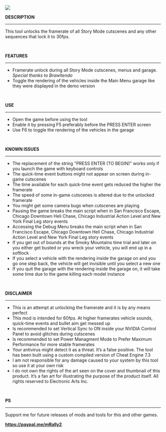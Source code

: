 <img src="https://public-files.gumroad.com/htj9buz4kp5sx6jud6thbd6cc7ui">
<div class="rich-text">
   <p><strong>DESCRIPTION</strong></p>
   <hr>
   <p>This tool unlocks the framerate of all Story Mode cutscenes and any other sequences that lock it to 30fps.</p>
   <p><br></p>
   <p><strong>FEATURES</strong></p>
   <hr>
   <ul>
      <li>Framerate unlock during all Story Mode cutscenes, menus and garage. <em>Special thanks to Brawltendo</em></li>
      <li>Toggle the rendering of the vehicles inside the Main Menu garage like they were displayed in the demo version<br></li>
   </ul>
   <p><br></p>
   <p><strong>USE</strong></p>
   <hr>
   <ul>
      <li>Open the game before using the tool</li>
      <li>Enable it by pressing F5 preferably before the PRESS ENTER screen</li>
      <li>Use F6 to toggle the rendering of the vehicles in the garage<br></li>
   </ul>
   <p><br></p>
   <p><strong>KNOWN ISSUES</strong></p>
   <hr>
   <ul>
      <li>The replacement of the string "PRESS ENTER (TO BEGIN)" works only if you launch the game with keyboard controls</li>
      <li>The quick-time event buttons might not appear on screen during in-game cutscenes</li>
      <li>The time available for each quick-time event gets reduced the higher the framerate</li>
      <li>The speed of some in-game cutscenes is altered due to the unlocked framerate</li>
      <li>You might get some camera bugs when cutscenes are playing</li>
      <li>Pausing the game breaks the main script when in San Francisco Escape, Chicago Downtown Heli Chase, Chicago Industrial Action Level and New York Final Leg story events</li>
      <li>Accessing the Debug Menu breaks the main script when in San Francisco Escape, Chicago Downtown Heli Chase, Chicago Industrial Action Level and New York Final Leg story events</li>
      <li>If you get out of bounds at the Smoky Mountains time trial and later on you either get busted or you wreck your vehicle, you will end up in a softlock</li>
      <li>If you select a vehicle with the rendering inside the garage on and you go one step back, the vehicle will get invisible until you select a new one</li>
      <li>If you quit the garage with the rendering inside the garage on, it will take some time due to the game killing each model instance</li>
   </ul>
   <p><br></p>
   <p><strong>DISCLAIMER</strong></p>
   <hr>
   <ul>
      <li>This is an attempt at unlocking the framerate and it is by any means perfect</li>
      <li>This mod is intended for 60fps. At higher framerates vehicle sounds, quick-time events and bullet aim get messed up</li>
      <li>Is recommended to set Vertical Sync to ON inside your NVIDIA Control Panel to avoid glitches during cutscenes</li>
      <li>Is recommended to set Power Managment Mode to Prefer Maximum Performance for more stable framerates</li>
      <li>Your antivirus might detect it as a threat. It’s a false positive. The tool has been built using a custom compiled version of Cheat Engine 7.3</li>
      <li>I am not responsible for any damage caused to your system by this tool so use it at your own risk</li>
      <li>I do not own the rights of the art seen on the cover and thumbnail of this product. It’s a fan art for illustrating the purpose of the product itself. All rights reserved to Electronic Arts Inc.<br></li>
   </ul>
   <p><br></p>
   <p><strong>PS</strong></p>
   <hr>
   <p>Support me for future releases of mods and tools for this and other games.</p>
   <p><a target="_blank" rel="noopener noreferrer nofollow" href="https://paypal.me/mRally2"><strong>https://paypal.me/mRally2</strong></a></p>
</div>
